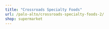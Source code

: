 ```yaml
---
title: "Crossroads Specialty Foods"
url: /palo-alto/crossroads-specialty-foods-2/
shop: supermarket
---
```

